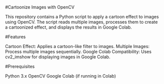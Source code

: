 #Cartoonize Images with OpenCV

This repository contains a Python script to apply a cartoon effect to images using OpenCV. The script reads multiple images, processes them to create a cartoonized effect, and displays the results in Google Colab.

#Features

Cartoon Effect: Applies a cartoon-like filter to images.
Multiple Images: Process multiple images sequentially.
Google Colab Compatibility: Uses cv2_imshow for displaying images in Google Colab.

#Prerequisites

Python 3.x
OpenCV
Google Colab (if running in Colab)
